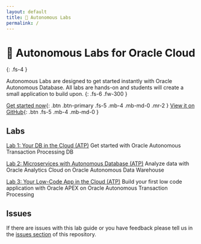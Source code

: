 ```yaml
---
layout: default
title: 🚀 Autonomous Labs
permalink: /
---
```

# 🚀 Autonomous Labs for Oracle Cloud

{: .fs-4 }

Autonomous Labs are designed to get started instantly with Oracle Autonomous Database. All labs are hands-on and students will create a small application to build upon.
{: .fs-6 .fw-300 }

[Get started now](https://alpsteam.github.io/autonomous-labs/lab-1/lab-1.html){: .btn .btn-primary .fs-5 .mb-4 .mb-md-0 .mr-2 } [View it on GitHub](https://github.com/alpsteam/autonomous-labs){: .btn .fs-5 .mb-4 .mb-md-0 }

## Labs

[Lab 1: Your DB in the Cloud (ATP)](https://alpsteam.github.io/autonomous-labs/lab-1/lab-1.html) Get started with Oracle Autonomous Transaction Processing DB

[Lab 2: Microservices with Autonomous Database (ATP)](https://alpsteam.github.io/autonomous-labs/lab-2/lab-2.html) Analyze data with Oracle Analytics Cloud on Oracle Autonomous Data Warehouse

[Lab 3: Your Low-Code App in the Cloud (ATP)](https://alpsteam.github.io/autonomous-labs/lab-3/lab-3.html) Build your first low code application with Oracle APEX on Oracle Autonomous Transaction Processing

## Issues

If there are issues with this lab guide or you have feedback please tell us in the [issues section](https://github.com/alpsteam/autonomous-labs-template/issues) of this repository.




